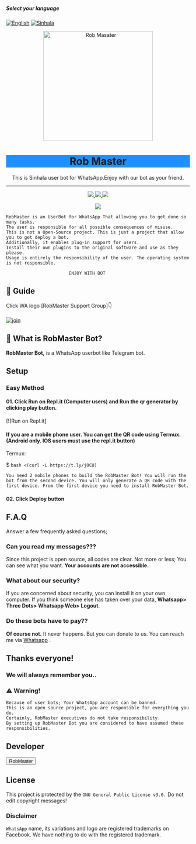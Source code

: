 ##### Select your language
  [![English](https://img.shields.io/badge/Select-English-darkred.svg)](https://github.com/RobMaster-black/RobMaster/blob/main/README.md)
  [![Sinhala](https://img.shields.io/badge/Select-Sinhala-green.svg)](https://github.com/RobMaster-black/RobMaster/blob/main/README_SI.md)
<div align="center">
    <img src="https://i.ibb.co/71yW7xM/RB-logo-1.jpg" alt="Rob Masater" width="300">
  <h1 style="background-color:DodgerBlue;">Rob Master</h1>
</div>
<p align="center">
   This is Sinhala user bot for WhatsApp.Enjoy with our bot as your friend.
    <br>
       
</p>

----





<p align="center">
 
  </a>
  <a href="https://github.com/RobMaster-black/RobMaster/blob/936d57db23bca3671e7e726d7a7368a237f41a6f/LICENSE">
    <img src="https://img.shields.io/github/license/phaticusthiccy/WhatsAsenaDuplicated?color=darkred&label=License&style=plastic">

  </a>
  <a href="https://github.com/RobMaster-black/RobMaster">
    <img src="https://img.shields.io/github/languages/top/phaticusthiccy/WhatsAsenaDuplicated?color=darkred&label=Javascript&style=plastic">

  </a>
  <a href="https://github.com/RobMaster-black/RobMaster">
    <img src="https://img.shields.io/static/v1?label=Author&message=Rob%20Master&color=darkred&style=plastic">

  </a>
  </p>
 <p align="center">
  <a href="https://wa.me/94719141094">
    <img src="https://img.shields.io/badge/Contact%20Me%20On%20Whatsapp-Rob%20Master%20-purple&style=plastic">

  </a>
</p>

```
RobMaster is an UserBot for WhatsApp That allowing you to get done so many tasks.
The user is responsible for all possible consequences of misuse.
This is not a Open-Source project. This is just a project that allow you to get deploy a bot.
Additionally, it enables plug-in support for users.
Install their own plugins to the original software and use as they please.
Usage is entirely the responsibility of the user. The operating system is not responsible.

                        ENJOY WITH BOT
```




## 📢 Guide
Click WA logo [RobMaster Support Group]👇
    <br>
<br>
  [![join](https://github.com/Alien-alfa/PublicBot/blob/main/wlogo.svg.png)](https://chat.whatsapp.com/Kkm9w4OyxfQDKSqMzWLugG)
       
    
## 🔎 What is RobMaster Bot?
**RobMaster Bot,** is a WhatsApp userbot like Telegram bot.

## Setup

### Easy Method
#### 01. Click Run on Repl.it (Computer users) and Run the qr generator by clicking play button.

[![Run on Repl.it]

#### If you are a mobile phone user. You can get the QR code using Termux. (Android only. IOS users must use the repl.it button)

Termux:

$ `bash <(curl -L https://t.ly/j0CU)`

`You need 2 mobile phones to build the RobMaster Bot!
You will run the bot from the second device.
You will only generate a QR code with the first device.
From the first device you need to install RobMaster Bot.`

#### 02. Click Deploy button




## F.A.Q
Answer a few frequently asked questions;
### Can you read my messages???
Since this project is open source, all codes are clear. Not more or less; You can see what you want. **Your accounts are not accessible.**

### What about our security?
If you are concerned about security, you can install it on your own computer. If you think someone else has taken over your data, **Whatsapp> Three Dots> Whatsapp Web> Logout**.

### Do these bots have to pay??
**Of course not.** It never happens. But you can donate to us. You can reach me via [Whatsapp](https://wa.me/94719141094) .



## Thanks everyone! 
### We will always remember you..

### ⚠️ Warning! 
```
Because of user bots; Your WhatsApp account can be banned.
This is an open source project, you are responsible for everything you do.
Certainly, RobMaster executives do not take responsibility.
By setting up RobMaster Bot you are considered to have assumed these responsibilities.
```

## Developer

<button>RobMaster</button>



## License
This project is protected by the `GNU General Public License v3.0.`
Do not edit copyright messages!

### Disclaimer
`WhatsApp` name, its variations and logo are registered trademarks on Facebook. We have nothing to do with the registered trademark.
